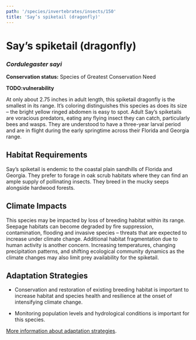 ```yaml
---
path: '/species/invertebrates/insects/150'
title: 'Say’s spiketail (dragonfly)'
---
```


# Say’s spiketail (dragonfly)
### *Cordulegaster sayi*



**Conservation status:** Species of Greatest Conservation Need

**TODO:vulnerability**

At only about 2.75 inches in adult length, this spiketail dragonfly is the smallest in its range.  It’s coloring distinguishes this species as does its size – the bright yellow ringed abdomen is easy to spot.  Adult Say’s spiketails are voracious predators, eating any flying insect they can catch, particularly bees and wasps.  They are understood to have a three-year larval period and are in flight during the early springtime across their Florida and Georgia range.

    
## Habitat Requirements

Say’s spiketail is endemic to the coastal plain sandhills of Florida and Georgia.  They prefer to forage in oak scrub habitats where they can find an ample supply of pollinating insects.  They breed in the mucky seeps alongside hardwood forests.

## Climate Impacts

This species may be impacted by loss of breeding habitat within its range.  Seepage habitats can become degraded by fire suppression, contamination, flooding and invasive species – threats that are expected to increase under climate change.  Additional habitat fragmentation due to human activity is another concern.  Increasing temperatures, changing precipitation patterns, and shifting ecological community dynamics as the climate changes may also limit prey availability for the spiketail.

## Adaptation Strategies

- Conservation and restoration of existing breeding habitat is important to increase habitat and species health and resilience at the onset of intensifying climate change.

- Monitoring population levels and hydrological conditions is important for this species.


[More information about adaptation strategies](/strategies).
